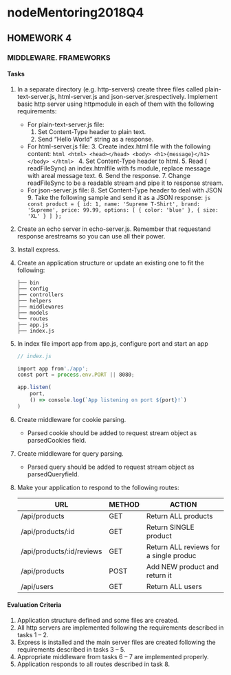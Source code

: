 # nodeMentoring2018Q4

## HOMEWORK 4
### MIDDLEWARE. FRAMEWORKS
#### Tasks
1. In a separate directory (e.g. ​http-servers​) create three files called ​plain-text-server.js​​, html-server.js ​​and​ json-server.js​​ respectively. 
Implement basic ​http server​​ using ​httpmodule in each of them with the following requirements:
    - For ​plain-text-server.js ​​file:
        1. Set ​Content-Type​​ header to​ plain text​.
        2. Send “Hello World” string as a response.
    - For ​html-server.js​​ file:
        3. Create ​index.html​​ file with the following content:
            ```html
            <html>​
                <head></head>
                ​<body>​
                    <h1>​{message}​</h1>​
                </body>
            </html>
            ```
        4. Set ​Content-Type​​ header to ​html​.
        5. Read (​readFileSync​) an ​index.html​​ file with ​fs​ module, replace message with areal message text.
        6. Send the response.
        7. Change ​readFileSync​ to be a readable stream and pipe it to ​response​​ stream.
    - For ​json-server.js​​ file:
        8. Set ​Content-Type​​ header to deal with JSON
        9. Take the following sample and send it as a JSON response:
            ```js
            const​​ product = {
                id: ​1​,
                name: ​'Supreme T-Shirt'​,
                brand: ​'Supreme'​,
                price: ​99.99​,
                options: [
                    { color: ​'blue'​ },
                    { size: ​'XL'​ }
                ]
            };
            ```
2. Create an echo server in ​echo-server.js​​. Remember that ​request​ and ​response​ arestreams so you can use all their power.
3. Install ​express​.
4. Create an application structure or update an existing one to fit the following:
    ```
    ├── bin
    ├── config
    ├── controllers
    ├── helpers
    ├── middlewares
    ├── models
    └── routes
    ├── app.js
    ├── index.js
    ```
5. In index file import app from ​app.js​​, configure port and start an app
    ```js
    // index.js
    
    import​​ app ​from​​​'./app'​;
    const​​ port = process.env.PORT || ​8080​;
    
    app.listen(
        port,
        () => ​console​.log(​`App listening on port ​${port}​!`​)
    )
    ```
6. Create middleware for cookie parsing.
    - Parsed cookie should be added to request stream object as ​parsedCookies​ field.
7. Create middleware for query parsing.
    - Parsed query should be added to request stream object as ​parsedQuery​ field.
8. Make your application to respond to the following routes:

    | URL                       | METHOD  | ACTION                |
    |---------------------------|---------|------------------------------------------------|
    | /api/products             | GET     | Return ​ALL​ products   |
    | /api/products/:id         | GET     | Return ​SINGLE​ product |
    | /api/products/:id/reviews | GET     | Return ​ALL​ reviews for a single produc |
    | /api/products             | POST    | Add ​NEW​ product and return it  |
    | /api/users                | GET     | Return ​ALL​ users      |

#### Evaluation Criteria
1. Application structure defined and some files are created.
2. All http servers are implemented following the requirements described in tasks 1 – 2.
3. Express is installed and the main server files are created following the requirements described in tasks 3 – 5.
4. Appropriate middleware from tasks 6 – 7 are implemented properly.
5. Application responds to all routes described in task 8.
